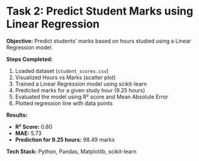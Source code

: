 # Task 2: Predict Student Marks using Linear Regression

**Objective:** Predict students' marks based on hours studied using a Linear Regression model.

**Steps Completed:**
1. Loaded dataset (`student_scores.csv`)
2. Visualized Hours vs Marks (scatter plot)
3. Trained a Linear Regression model using scikit-learn
4. Predicted marks for a given study hour (9.25 hours)
5. Evaluated the model using R² score and Mean Absolute Error
6. Plotted regression line with data points

**Results:**
- **R² Score:** 0.80
- **MAE:** 5.73
- **Prediction for 9.25 hours:** 98.49 marks

**Tech Stack:** Python, Pandas, Matplotlib, scikit-learn
